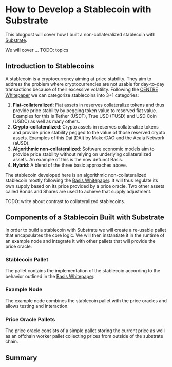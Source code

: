 # How to Develop a Stablecoin with Substrate

This blogpost will cover how I built a non-collateralized stablecoin with [Substrate](https://substrate.dev/).

We will cover ... TODO: topics

## Introduction to Stablecoins
A stablecoin is a cryptocurrency aiming at price stability. They aim to address the problem where cryptocurrencies are not usable for day-to-day transactions because of their excessive volatility. Following the [CENTRE Whitepaper](https://www.centre.io/pdfs/centre-whitepaper.pdf) we can categorize stablecoins into 3+1 categories:

1. **Fiat-collateralized**: Fiat assets in reserves collateralize tokens and thus provide price stability by pegging token value to reserved fiat value. Examples for this is Tether (USDT), True USD (TUSD) and USD Coin (USDC) as well as many others.
2. **Crypto-collateralized**: Crypto assets in reserves collateralize tokens and provide price stability pegged to the value of those reserved crypto assets. Examples of this Dai (DAI) by MakerDAO and the Acala Network (aUSD).
3. **Algorithmic non-collateralized**: Software economic models aim to provide price stability without relying on underlying collateralized assets. An example of this is the now defunct Basis.
4. **Hybrid**: A blend of the three basic approaches above.

The stablecoin developed here is an algorithmic non-collateralized stablecoin mostly following the [Basis Whitepaper](https://www.basis.io/basis_whitepaper_en.pdf). It will thus regulate its own supply based on its price provided by a price oracle. Two other assets called Bonds and Shares are used to achieve that supply adjustment.

TODO: write about contrast to collateralized stablecoins.

## Components of a Stablecoin Built with Substrate
In order to build a stablecoin with Substrate we will create a re-usable pallet that encapsulates the core logic. We will then instantiate it in the runtime of an example node and integrate it with other pallets that will provide the price oracle.

### Stablecoin Pallet
The pallet contains the implementation of the stablecoin according to the behavior outlined in the [Basis Whitepaper](https://www.basis.io/basis_whitepaper_en.pdf).

### Example Node
The example node combines the stablecoin pallet with the price oracles and allows testing and interaction.

### Price Oracle Pallets
The price oracle consists of a simple pallet storing the current price as well as an offchain worker pallet collecting prices from outside of the substrate chain.

## Summary